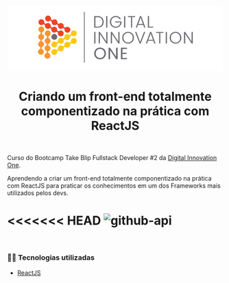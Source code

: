 <!--Banner session-->
<p align="center">
  <img src="./assets/banner.png" alt="DIO" title="Digital Innovation One">
</p>

<!--About session-->
<h1 align="center">Criando um front-end totalmente componentizado na prática com ReactJS</h1>


<br>

Curso do Bootcamp Take Blip Fullstack Developer #2 da [Digital Innovation One](https://digitalinnovation.one/).

Aprendendo a criar um front-end totalmente componentizado na prática com ReactJS para praticar os conhecimentos em um dos Frameworks mais utilizados pelos devs.

<<<<<<< HEAD
![github-api](![github-api](https://user-images.githubusercontent.com/72616256/144685857-ca44d135-60c9-4727-b37a-6702aa18c5ca.gif))
=======


<br>

<h3>👨‍💻 Tecnologias utilizadas</h3>

- [ReactJS](https://reactjs.org/)

